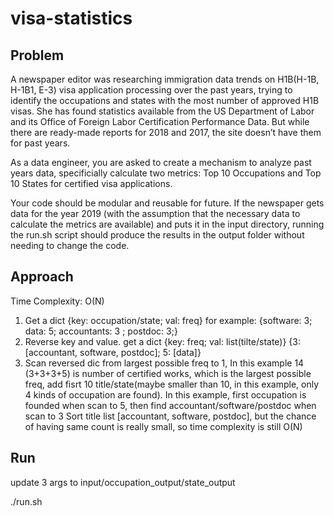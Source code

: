 # visa-statistics

## Problem
A newspaper editor was researching immigration data trends on H1B(H-1B, H-1B1, E-3) visa application processing over the past years, trying to identify the occupations and states with the most number of approved H1B visas. She has found statistics available from the US Department of Labor and its Office of Foreign Labor Certification Performance Data. But while there are ready-made reports for 2018 and 2017, the site doesn’t have them for past years.

As a data engineer, you are asked to create a mechanism to analyze past years data, specificially calculate two metrics: Top 10 Occupations and Top 10 States for certified visa applications.

Your code should be modular and reusable for future. If the newspaper gets data for the year 2019 (with the assumption that the necessary data to calculate the metrics are available) and puts it in the input directory, running the run.sh script should produce the results in the output folder without needing to change the code.
## Approach
Time Complexity: O(N)
1. Get a dict {key: occupation/state; val: freq}
for example: {software: 3; data: 5; accountants: 3 ; postdoc: 3;}
2. Reverse key and value. get a dict {key: freq; val: list(tilte/state)}
{3: [accountant, software, postdoc]; 5: [data]}
3. Scan reversed dic from largest possible freq to 1, In this example 14 (3+3+3+5) is number of certified works, which is the largest possible freq, add fisrt 10 title/state(maybe smaller than 10, in this example, only 4 kinds of occupation are found).
In this example, first occupation is founded when scan to 5, then find accountant/software/postdoc when scan to 3
Sort title list [accountant, software, postdoc], but the chance of having same count is really small, so time complexity is still O(N)

## Run
update 3 args to input/occupation_output/state_output

./run.sh
